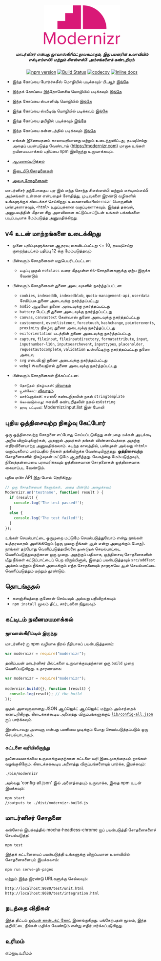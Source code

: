 <p align="center">
   <a href="https://www.npmjs.com/package/modernizr" rel="noopener" target="_blank"><img alt="Modernizr" src="./media/Modernizr-2-Logo-vertical-medium.png" width="250" /></a>
</p>

<div align="center">
  
##### மாடர்னிசர் என்பது ஜாவாஸ்கிரிப்ட் நூலகமாகும், இது பயனரின் உலாவியில் எச்டிஎம்எல்5 மற்றும் சிஎஸ்எஸ்3 அம்சங்களைக் கண்டறியும்.
  
[![npm version](https://badge.fury.io/js/modernizr.svg)](https://badge.fury.io/js/modernizr)
[![Build Status](https://github.com/Modernizr/Modernizr/workflows/Testing/badge.svg)](https://github.com/Modernizr/Modernizr/actions)
[![codecov](https://codecov.io/gh/Modernizr/Modernizr/branch/master/graph/badge.svg)](https://codecov.io/gh/Modernizr/Modernizr)
[![Inline docs](https://inch-ci.org/github/Modernizr/Modernizr.svg?branch=master)](https://inch-ci.org/github/Modernizr/Modernizr)

</div>

- இந்த கோப்பை போர்ச்சுகீஸ் மொழியில் படிக்கவும்-பி.ஆர் [இங்கே](/README.pt_br.md)
- இந்தக் கோப்பை இந்தோனேசிய மொழியில் படிக்கவும் [இங்கே](/README.id.md)
- இந்த கோப்பை ஸ்பானிஷ் மொழியில் [இங்கே](/README.sp.md)
- இந்த கோப்பை ஸ்வீடிஷ் மொழியில் படிக்கவும் [இங்கே](/README.sv.md)
- இந்த கோப்பை தமிழில் படிக்கவும் [இங்கே](/README.ta.md)
- இந்த கோப்பை கன்னடத்தில் படிக்கவும் [இங்கே](/README.ka.md)

- எங்கள் இணையதளம் காலாவதியானது மற்றும் உடைந்துவிட்டது, தயவுசெய்து அதைப் பயன்படுத்த வேண்டாம் (https://modernizr.com) மாறாக உங்கள் நவீனமயமாக்கல் பதிப்பை npm இலிருந்து உருவாக்கவும்.
- [ஆவணப்படுத்தல்](https://modernizr.com/docs/)
- [இடையீடு சோதனைகள்](https://modernizr.github.io/Modernizr/test/integration.html)
- [அலகு சோதனைகள்](https://modernizr.github.io/Modernizr/test/unit.html)

மாடர்னிசர் தற்போதைய யுஏ இல் எந்த சொந்த சிஎஸ்எஸ்3 மற்றும் எச்டிஎம்எல்5 அம்சங்கள் உள்ளன என்பதைச் சோதித்து, முடிவுகளை இரண்டு வழிகளில் உங்களுக்குக் கிடைக்கச் செய்கிறது: உலகளாவிய `Modernizr` பொருளின் பண்புகளாகவும், `<html>` உறுப்புக்கான வகுப்புகளாகவும். இந்தத் தகவல், அனுபவத்தின் மீதான சிறு அளவிலான கட்டுப்பாட்டுடன் உங்கள் பக்கங்களை படிப்படியாக மேம்படுத்த அனுமதிக்கிறது.

## v4 உடன் மாற்றங்களை உடைக்கிறது

- முனை பதிப்புகளுக்கான ஆதரவு கைவிடப்பட்டது <= 10, தயவுசெய்து குறைந்தபட்சம் பதிப்பு 12 க்கு மேம்படுத்தவும்

- பின்வரும் சோதனைகள் மறுபெயரிடப்பட்டன:
  
  - `வகுப்பு` முதல் `es6class` வரை மீதமுள்ள es-சோதனைகளுக்கு ஏற்ப இருக்க வேண்டும்

- பின்வரும் சோதனைகள் துணை அடைவுகளில் நகர்த்தப்பட்டன:  

  - `cookies`, `indexeddb`, `indexedblob`, `quota-management-api`, `userdata` சேமிப்பக துணை அடைவுக்கு நகர்த்தப்பட்டது   
  - `audio` ஆடியோ துணை அடைவுக்கு நகர்த்தப்பட்டது
  - `battery` பேட்டரி துணை அடைவுக்கு நகர்த்தப்பட்டது
  - `canvas`, `canvastext` கேன்வாஸ் துணை அடைவுக்கு நகர்த்தப்பட்டது
  - `customevent`, `eventlistener`, `forcetouch`, `hashchange`, `pointerevents`, `proximity` நிகழ்வு துணை அடைவுக்கு நகர்த்தப்பட்டது
  - `exiforientation` படத்தின் துணை அடைவுக்கு நகர்த்தப்பட்டது
  - `capture`, `fileinput`, `fileinputdirectory`, `formatattribute`, `input`, `inputnumber-l10n`, `inputsearchevent`, `inputtypes`, `placeholder`, `requestautocomplete`, `validation` உள்ளீட்டிற்கு நகர்த்தப்பட்டது துணை அடைவு
  - `svg` எஸ்.வி.ஜி துணை அடைவுக்கு நகர்த்தப்பட்டது
  - `webgl` wவலைஜிஎல் துணை அடைவுக்கு நகர்த்தப்பட்டது
       
- பின்வரும் சோதனைகள் நீக்கப்பட்டன:
  
  - `தொடுதல் நிகழ்வுகள்`: [விவாதம்](https://github.com/Modernizr/Modernizr/pull/2432)
  - `யூனிகோட்`: [விவாதம்](https://github.com/Modernizr/Modernizr/issues/2468)
  - `வார்ப்புருக்கள்`: ஈஎஸ்6 கண்டறிதலின் நகல் `stringtemplate`
  - `கொண்டுள்ளது`: ஈஎஸ்6 கண்டறிதலின் நகல் `es6string`
  - `தரவு பட்டியல்`: Modernizr.input.list இன் போலி


## புதிய ஒத்திசைவற்ற நிகழ்வு கேட்போர்

ஒரு ஒத்திசைவற்ற சோதனை எப்போது செய்யப்படுகிறது என்பதை மக்கள் அடிக்கடி அறிய விரும்புகிறார்கள், அதனால் அவர்கள் தங்கள் விண்ணப்பத்தை அதற்கு எதிர்வினையாற்ற அனுமதிக்கலாம்.
கடந்த காலத்தில், பண்புகள் அல்லது `<html>` வகுப்புகளைப் பார்ப்பதில் நீங்கள் தங்கியிருக்க வேண்டியிருந்தது. **ஒத்திசைவற்ற** சோதனைகளில் நிகழ்வுகள் மட்டுமே
ஆதரித்தது. வேகத்தை மேம்படுத்தவும், நிலைத்தன்மையை பராமரிக்கவும் ஒத்திசைவான சோதனைகள் ஒத்திசைவாக கையாப்பட வேண்டும்.

புதிய ஏபிஈ API இது போல் தெரிகிறது

```js
// ஒரு சோதனையைக் கேளுங்கள், அதை மீண்டும் அழைக்கவும்  
Modernizr.on('testname', function( result ) {
  if (result) {
    console.log('The test passed!');
  }
  else {
    console.log('The test failed!');
  }
});
```
உங்கள் செயல்பாட்டை ஒருமுறை மட்டுமே செயல்படுத்துவோம் என்று நாங்கள் உத்தரவாதம் அளிக்கிறோம் (ஒரு முறை நீங்கள் `ஆன்` என்று அழைக்கும் போது). நாங்கள் தற்போது வெளிப்படுத்தவில்லை
`தூண்டுதல்` செயல்பாட்டை வெளிப்படுத்துவதற்கான ஒரு முறை. அதற்குப் பதிலாக, ஒத்திசைவு சோதனைகளின் மீது நீங்கள் கட்டுப்பாட்டைப் பெற விரும்பினால், இதைப் பயன்படுத்தவும்
`src/addTest` அம்சம் மற்றும் நீங்கள் அமைக்கும் எந்த சோதனையும் தானாகவே `ஆன்` செயல்பாட்டை வெளிப்படுத்தும் மற்றும் தூண்டும்.

## தொடங்குதல்

- களஞ்சியத்தை குளோன் செய்யவும் அல்லது பதிவிறக்கவும்
- `npm install` மூலம் திட்ட சார்புகளை நிறுவவும்

## கட்டிடம் நவீனமயமாக்கல்


### ஜாவாஸ்கிரிப்டில் இருந்து

மாடர்னிசர் ஐ npm வழியாக நிரல் ரீதியாகப் பயன்படுத்தலாம்:

```js
var modernizr = require("modernizr");
```

தனிப்பயன் மாடர்னிசர் பில்ட்களை உருவாக்குவதற்கான ஒரு `build` முறை வெளிப்படுகிறது. உதாரணமாக:

```javascript
var modernizr = require("modernizr");

modernizr.build({}, function (result) {
  console.log(result); // the build
});
```

முதல் அளவுருவானது JSON ஆப்ஜெக்ட் ஆப்ஜெக்ட் மற்றும் அம்சத்தைக் கண்டறிகிறது. கிடைக்கக்கூடிய அனைத்து விருப்பங்களுக்கும் [`lib/config-all.json`](lib/config-all.json) ஐப் பார்க்கவும்.

இரண்டாவது அளவுரு என்பது பணியை முடிக்கும் போது செயல்படுத்தப்படும் ஒரு செயல்பாடாகும்.

### கட்டளை வரியிலிருந்து

நவீனமயமாக்கலை உருவாக்குவதற்கான கட்டளை வரி இடைமுகத்தையும் நாங்கள் வழங்குகிறோம்.
கிடைக்கக்கூடிய அனைத்து விருப்பங்களையும் பார்க்க, இயக்கவும்:

```shell
./bin/modernizr
```

அல்லது 'config-all.json' இல் அனைத்தையும் உருவாக்க, இதை npm உடன் இயக்கவும்:

```shell
npm start
//outputs to ./dist/modernizr-build.js
```

## மாடர்னிசர் சோதனை

கன்சோல் இயக்கத்தில் mocha-headless-chrome ஐப் பயன்படுத்தி சோதனைகளைச் செயல்படுத்த:

```shell
npm test
```

இந்தக் கட்டளையைப் பயன்படுத்தி உங்களுக்கு விருப்பமான உலாவியில் சோதனைகளையும் இயக்கலாம்:

```shell
npm run serve-gh-pages
```

மற்றும் இந்த இரண்டு URLகளுக்கு செல்லவும்:

```shell
http://localhost:8080/test/unit.html
http://localhost:8080/test/integration.html
```

## நடத்தை விதிகள்

இந்த திட்டம் [ஓப்பன் கான்டக்ட் கோட்](https://github.com/Modernizr/Modernizr/blob/master/.github/CODE_OF_CONDUCT.md) இணங்குகிறது.
பங்கேற்பதன் மூலம், இந்த குறியீட்டை நீங்கள் மதிக்க வேண்டும் என்று எதிர்பார்க்கப்படுகிறது.

## உரிமம்

[எம்ஐடி உரிமம்](https://opensource.org/licenses/MIT)
